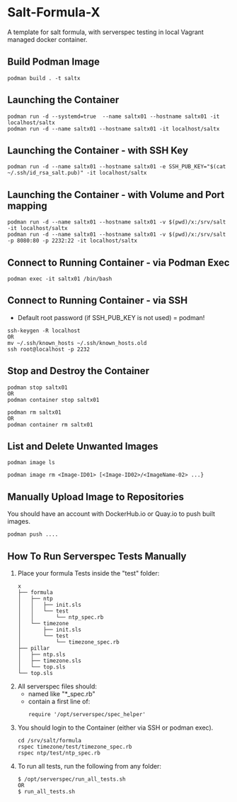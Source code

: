 # Salt-Formula-X
A template for salt formula, with serverspec testing in local Vagrant managed docker container.

## Build Podman Image
```
podman build . -t saltx
```

## Launching the Container
```
podman run -d --systemd=true  --name saltx01 --hostname saltx01 -it localhost/saltx
podman run -d --name saltx01 --hostname saltx01 -it localhost/saltx
```

## Launching the Container - with SSH Key
```
podman run -d --name saltx01 --hostname saltx01 -e SSH_PUB_KEY="$(cat ~/.ssh/id_rsa_salt.pub)" -it localhost/saltx
```

## Launching the Container - with Volume and Port mapping
```
podman run -d --name saltx01 --hostname saltx01 -v $(pwd)/x:/srv/salt -it localhost/saltx
podman run -d --name saltx01 --hostname saltx01 -v $(pwd)/x:/srv/salt -p 8080:80 -p 2232:22 -it localhost/saltx
```

## Connect to Running Container - via Podman Exec
```
podman exec -it saltx01 /bin/bash
```

## Connect to Running Container - via SSH
- Default root password (if SSH_PUB_KEY is not used) = podman!
```
ssh-keygen -R localhost
OR
mv ~/.ssh/known_hosts ~/.ssh/known_hosts.old 
ssh root@localhost -p 2232
```

## Stop and Destroy the Container
```
podman stop saltx01
OR
podman container stop saltx01

podman rm saltx01
OR
podman container rm saltx01
```

## List and Delete Unwanted Images
```
podman image ls

podman image rm <Image-ID01> [<Image-ID02>/<ImageName-02> ...}
```

## Manually Upload Image to Repositories
You should have an account with DockerHub.io or Quay.io to push built images.
```
podman push ....
```

## How To Run Serverspec Tests Manually
1. Place your formula Tests inside the "test" folder:
    ```
    x
    ├── formula
    │   ├── ntp
    │   │   ├── init.sls
    │   │   └── test
    │   │       └── ntp_spec.rb
    │   └── timezone
    │       ├── init.sls
    │       └── test
    │           └── timezone_spec.rb
    ├── pillar
    │   ├── ntp.sls
    │   ├── timezone.sls
    │   └── top.sls
    └── top.sls
    ```
1. All serverspec files should:
    - named like "*_spec.rb"
    - contain a first line of:
        ```
        require '/opt/serverspec/spec_helper'
        ```
1. You should login to the Container (either via SSH or podman exec).
    ```
    cd /srv/salt/formula
    rspec timezone/test/timezone_spec.rb
    rspec ntp/test/ntp_spec.rb
    ```
1. To run all tests, run the following from any folder:
    ```
    $ /opt/serverspec/run_all_tests.sh
    OR
    $ run_all_tests.sh
    ```